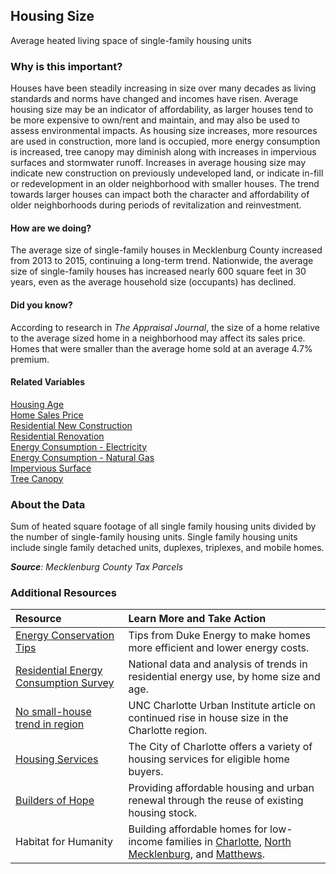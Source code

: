 ## Housing Size
Average heated living space of single-family housing units 

### Why is this important?
Houses have been steadily increasing in size over many decades as living standards and norms have changed and incomes have risen. Average housing size may be an indicator of affordability, as larger houses tend to be more expensive to own/rent and maintain, and may also be used to assess environmental impacts. As housing size increases, more resources are used in construction, more land is occupied, more energy consumption is increased, tree canopy may diminish along with increases in impervious surfaces and stormwater runoff. Increases in average housing size may indicate new construction on previously undeveloped land, or indicate in-fill or redevelopment in an older neighborhood with smaller houses. The trend towards larger houses can impact both the character and affordability of older neighborhoods during periods of revitalization and reinvestment.  

#### How are we doing?
The average size of single-family houses in Mecklenburg County increased from 2013 to 2015, continuing a long-term trend. Nationwide, the average size of single-family houses has increased nearly 600 square feet in 30 years, even as the average household size (occupants) has declined.

#### Did you know? 
According to research in *The Appraisal Journal*, the size of a home relative to the average sized home in a neighborhood may affect its sales price. Homes that were smaller than the average home sold at an average 4.7% premium.

#### Related Variables
<a href="javascript:void(0)" onclick="changeMetric('m7')">Housing Age</a>  
<a href="javascript:void(0)" onclick="changeMetric('m76')">Home Sales Price</a>  
<a href="javascript:void(0)" onclick="changeMetric('m8')">Residential New Construction</a>  
<a href="javascript:void(0)" onclick="changeMetric('m9')">Residential Renovation</a>  
<a href="javascript:void(0)" onclick="changeMetric('m26')">Energy Consumption - Electricity</a>  
<a href="javascript:void(0)" onclick="changeMetric('m77')">Energy Consumption - Natural Gas</a>  
<a href="javascript:void(0)" onclick="changeMetric('m4')">Impervious Surface</a>  
<a href="javascript:void(0)" onclick="changeMetric('m3')">Tree Canopy</a>  

### About the Data
Sum of heated square footage of all single family housing units divided by the number of single-family housing units. Single family housing units include single family detached units, duplexes, triplexes, and mobile homes. 

_**Source**: Mecklenburg County Tax Parcels_

### Additional Resources
| Resource | Learn More and Take Action | 
|:--- | :--- |
|[Energy Conservation Tips](http://www.duke-energy.com/north-carolina/savings/lower-your-bill.asp)|Tips from Duke Energy to make homes more efficient and lower energy costs.
|[Residential Energy Consumption Survey](http://www.eia.gov/consumption/residential/index.cfm)|National data and analysis of trends in residential energy use, by home size and age.
|[No small-house trend in region](http://ui.uncc.edu/story/are-big-houses-back-charlotte-region) |UNC Charlotte Urban Institute article on continued rise in house size in the Charlotte region.
|[Housing Services](http://charmeck.org/city/charlotte/nbs/housing/Pages/CityHousingPrograms.aspx)|The City of Charlotte offers a variety of housing services for eligible home buyers.
|[Builders of Hope](http://www.buildersofhope.org/) |Providing affordable housing and urban renewal through the reuse of existing housing stock.
|Habitat for Humanity|Building affordable homes for low-income families in [Charlotte](http://www.habitatcharlotte.org/), [North Mecklenburg](http://www.ourtownshabitat.org/), and [Matthews](http://www.habitatmatthews.org/).